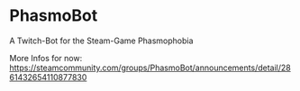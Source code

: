 # PhasmoBot
 A Twitch-Bot for the Steam-Game Phasmophobia

More Infos for now: https://steamcommunity.com/groups/PhasmoBot/announcements/detail/2861432654110877830

